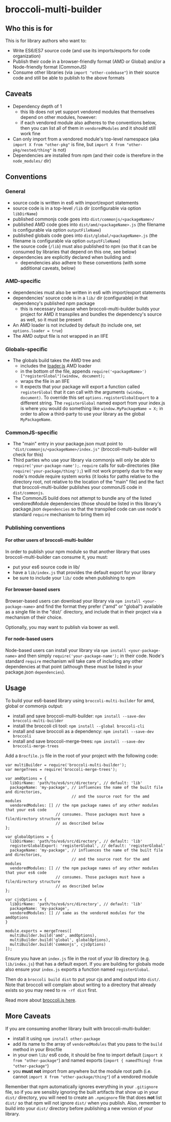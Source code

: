 # broccoli-multi-builder

## Who this is for

This is for library authors who want to:

  * Write ES6/ES7 source code (and use its imports/exports for code organization)
  * Publish their code in a browser-friendly format (AMD or Global) and/or a Node-friendly format (CommonJS)
  * Consume other libraries (via `import "other-codebase"`) in their source code and still be able to publish to the above formats

## Caveats

  * Dependency depth of 1
     * this lib does not yet support vendored modules that themselves depend on other modules, however:
     * if each vendored module also adheres to the conventions below, then you can list all of them in `vendoredModules` and it should still work fine
  * Can only import from a vendored module's top-level namespace (aka `import X from "other-pkg"` is fine, but `import X from "other-pkg/nested/thing"` is not)
  * Dependencies are installed from npm (and their code is therefore in the `node_modules/` dir)

## Conventions

### General

  * source code is written in es6 with import/export statements
  * source code is in a top-level `/lib` dir (configurable via option `libDirName`)
  * published commonjs code goes into `dist/commonjs/<packageName>/`
  * published AMD code goes into `dist/amd/<packageName>.js` (the filename is configurable via option `outputFileName`)
  * published globals code goes into `dist/global/<packageName>.js` (the filename is configurable via option `outputFileName`)
  * the source code (`/lib`) must also published to npm (so that it can be consumed by libraries that depend on this one, see below)
  * dependencies are explicitly declared when building and:
     * dependencies also adhere to these conventions (with some additional caveats, below)

### AMD-specific

  * dependencies must also be written in es6 with import/export statements
  * dependencies' source code is in a `lib/` dir (configurable) in that dependency's published npm package
    * this is necessary because when broccoli-multi-builder builds your project for AMD it
      transpiles and bundles the dependency's source as well, so it must be present
  * An AMD loader is not included by default (to include one, set `options.loader = true`)
  * The AMD output file is not wrapped in an IIFE

### Globals-specific

  * The globals build takes the AMD tree and:
    * includes the [loader.js](https://www.npmjs.com/package/loader.js) AMD loader
    * in the bottom of the file, appends `require('<packageName>')["registerGlobal"](window, document);`
    * wraps the file in an IIFE
    * It expects that your package will export a function called `registerGlobal` that it can call with the arguments `(window, document)`. To override this set `options.registerGlobalExport` to a different string. The `registerGlobal` named export from your index.js is where you would do something like `window.MyPackageName = X;` in order to allow a third-party to use your library as the global `MyPackageName`.

### CommonJS-specific

  * The "main" entry in your package.json must point to `"dist/commonjs/<packageName>/index.js"` (broccoli-multi-builder will check for this)
  * Third parties who use your library via commonjs will only be able to `require('your-package-name');`. `require` calls for sub-directories (like `require('your-package/thing');`) will not work properly due to the way node's module require system works (it looks for paths relative to the directory root, not relative to the location of the "main" file) and the fact that broccoli-multi-builder publishes your commonJS code in `dist/commonjs`.
  * The CommonJS build does not attempt to bundle any of the listed vendoredModule dependencies (those should be listed in this library's package.json `dependencies` so that the transpiled code can use node's standard `require` mechanism to bring them in)

### Publishing conventions

#### For other users of broccoli-multi-builder

In order to publish your npm module so that another library that uses broccoli-multi-builder can consume it, you
must:

  * put your es6 source code in lib/
  * have a `lib/index.js` that provides the default export for your library
  * be sure to include your `lib/` code when publishing to npm

#### For browser-based users

Browser-based users can download your library via `npm install <your-package-name>` and find
the format they prefer ("amd" or "global") available as a single file in the "dist/` directory, and
include that in their project via a mechanism of their choice.

Optionally, you may want to publish via bower as well.

#### For node-based users

Node-based users can install your library via `npm install <your-package-name>` and then simply
`require('your-package-name');` in their code. Node's standard `require` mechanism will take care of
including any other dependencies at that point (although these must be listed in your package.json `dependencies`).

## Usage

To build your es6-based library using `broccoli-multi-builder` for amd, global or commonjs output:

  * install and save broccoli-multi-builder: `npm install --save-dev broccoli-multi-builder`
  * install the broccoli cli tool: `npm install --global broccoli-cli`
  * install and save broccoli as a dependency: `npm install --save-dev broccoli`
  * install and save broccoli-merge-trees: `npm install --save-dev broccoli-merge-trees`

Add a `Brocfile.js` file in the root of your project with the following code:
```
var multiBuilder = require('broccoli-multi-builder');
var mergeTrees = require('broccoli-merge-trees');

var amdOptions = {
  libDirName: 'path/to/es6/src/directory', // default: 'lib'
  packageName: 'my-package', // influences the name of the built file and directories,
                             // and the source root for the amd modules
  vendoredModules: [] // the npm package names of any other modules that your es6 code
                      // consumes. Those packages must have a file/directory structure
                      // as described below
};

var globalOptions = {
  libDirName: 'path/to/es6/src/directory', // default: 'lib'
  registerGlobalExport: 'registerGlobal', // default: 'registerGlobal'
  packageName: 'my-package', // influences the name of the built file and directories,
                             // and the source root for the amd modules
  vendoredModules: [] // the npm package names of any other modules that your es6 code
                      // consumes. Those packages must have a file/directory structure
                      // as described below
};

var cjsOptions = {
  libDirName: 'path/to/es6/src/directory', // default: 'lib'
  packageName: 'my-package',
  vendoredModules: [] // same as the vendored modules for the amdOptions
}

module.exports = mergeTrees([
  multiBuilder.build('amd', amdOptions),
  multiBuilder.build('global', globalOptions),
  multiBuilder.build('commonjs', cjsOptions)
]);
```

Ensure you have an `index.js` file in the root of your lib directory (e.g. `lib/index.js`) that has a default export. If you are building for globals mode also ensure your `index.js` exports a function named `registerGlobal`.

Then do a `broccoli build dist` to put your cjs and amd output into `dist/`.
Note that broccoli will complain about writing to a directory that already exists
so you may need to `rm -rf dist` first.

Read more about [broccoli.js here](https://github.com/broccolijs/broccoli).

## More Caveats

If you are consuming another library built with broccoli-multi-builder:

  * install it using `npm install other-package`
  * add its name to the array of `vendoredModules` that you pass to the `build` method in your Brocfile
  * in your own `lib/` es6 code, it should be fine to import default (`import X from "other-package"`) and named exports (`import { namedThing} from "other-package"`)
  * you **must not** import from anywhere but the module root path (i.e. cannot `import X from "other-package/thing"`) of a vendored module

Remember that npm automatically ignores everything in your `.gitignore` file, so if you
are sensibly ignoring the built artifacts that show up in your `dist/` directory, you will need
to create an `.npmignore` file that does **not** list `dist/` so that npm will not ignore `dist/` when
you publish. Also, remember to build into your `dist/` directory before publishing a new version of your library.
